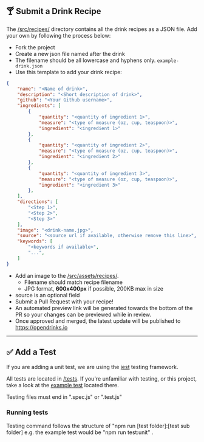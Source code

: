 ## 🍸 Submit a Drink Recipe
The [/src/recipes/](/src/recipes/) directory contains all the drink recipes as a JSON file. Add your own by following the process below:

* Fork the project
* Create a new json file named after the drink
* The filename should be all lowercase and hyphens only. `example-drink.json`
* Use this template to add your drink recipe:

```json
{
    "name": "<Name of drink>",
    "description": "<Short description of drink>",
    "github": "<Your Github username>",
    "ingredients": [
        {
            "quantity": "<quantity of ingredient 1>",
            "measure": "<type of measure (oz, cup, teaspoon)>",
            "ingredient": "<ingredient 1>"
        },
        {
            "quantity": "<quantity of ingredient 2>",
            "measure": "<type of measure (oz, cup, teaspoon)>",
            "ingredient": "<ingredient 2>"
        },
        {
            "quantity": "<quantity of ingredient 3>",
            "measure": "<type of measure (oz, cup, teaspoon)>",
            "ingredient": "<ingredient 3>"
        },
    ],
    "directions": [
        "<Step 1>",
        "<Step 2>",
        "<Step 3>"
    ],
    "image": "<drink-name.jpg>",
    "source": "<source url if available, otherwise remove this line>",
    "keywords": [
        "<keywords if available>",
        "...",
    ]
}
```

* Add an image to the [/src/assets/recipes/](/src/assets/recipes/).
  * Filename should match recipe filename
  * JPG format, **600x400px** if possible, 200KB max in size
* source is an optional field
* Submit a Pull Request with your recipe! 
* An automated preview link will be generated towards the bottom of the PR so your changes can be previewed while in review.
* Once approved and merged, the latest update will be published to https://opendrinks.io

---

## ✅ Add a Test
If you are adding a unit test, we are using the [jest](https://jestjs.io/) testing framework. 

All tests are located in [/tests](/tests). If you're unfamiliar with testing, or this project, take a look at the [example test](tests/unit/example.spec.js) located there. 

Testing files must end in ".spec.js" or ".test.js"

### Running tests 
Testing command follows the structure of "npm run [test folder]:[test sub folder]
e.g. the example test would be "npm run test:unit"
.
